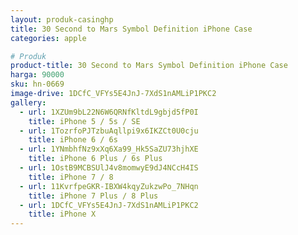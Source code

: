 ```yaml
---
layout: produk-casinghp
title: 30 Second to Mars Symbol Definition iPhone Case
categories: apple

# Produk
product-title: 30 Second to Mars Symbol Definition iPhone Case
harga: 90000
sku: hn-0669
image-drive: 1DCfC_VFYs5E4JnJ-7XdS1nAMLiP1PKC2
gallery:
  - url: 1XZUm9bL22N6W6QRNfKltdL9gbjd5fP0I
    title: iPhone 5 / 5s / SE
  - url: 1TozrfoPJTzbuAqllpi9x6IKZCt0U0cju
    title: iPhone 6 / 6s
  - url: 1YNmbhfNz9xXq6Xa99_Hk5SaZU73hjhXE
    title: iPhone 6 Plus / 6s Plus
  - url: 1OstB9MCBSUlJ4v8momwyE9dJ4NCcH4IS
    title: iPhone 7 / 8
  - url: 11KvrfpeGKR-IBXW4kqyZukzwPo_7NHqn
    title: iPhone 7 Plus / 8 Plus
  - url: 1DCfC_VFYs5E4JnJ-7XdS1nAMLiP1PKC2
    title: iPhone X
---
```

